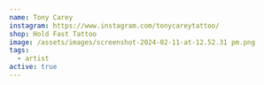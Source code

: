 ```yaml
---
name: Tony Carey
instagram: https://www.instagram.com/tonycareytattoo/
shop: Hold Fast Tattoo
image: /assets/images/screenshot-2024-02-11-at-12.52.31 pm.png
tags:
  - artist
active: true
---
```

